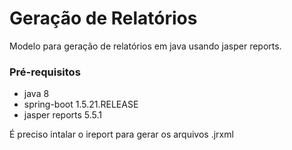 # Geração de Relatórios
Modelo para geração de relatórios em java usando jasper reports.

### Pré-requisitos

* java 8
* spring-boot 1.5.21.RELEASE
* jasper reports 5.5.1

É preciso intalar o ireport para gerar os arquivos .jrxml 
